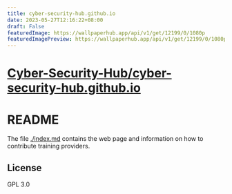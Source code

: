 ```yaml
---
title: cyber-security-hub.github.io
date: 2023-05-27T12:16:22+08:00
draft: False
featuredImage: https://wallpaperhub.app/api/v1/get/12199/0/1080p
featuredImagePreview: https://wallpaperhub.app/api/v1/get/12199/0/1080p
---
```


# [Cyber-Security-Hub/cyber-security-hub.github.io](https://github.com/Cyber-Security-Hub/cyber-security-hub.github.io)

# README

The file [./index.md](./index.md) contains the web page and information on how to contribute training providers. 

## License

GPL 3.0